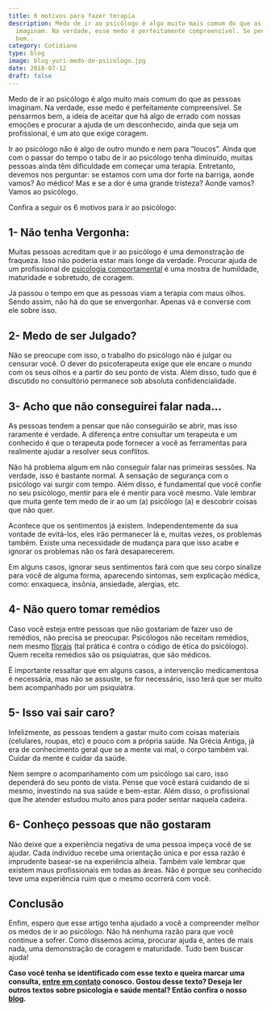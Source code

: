 ```yaml
---
title: 6 motivos para fazer terapia
description: Medo de ir ao psicólogo é algo muito mais comum do que as pessoas
  imaginam. Na verdade, esse medo é perfeitamente compreensível. Se pensarmos
  bem..
category: Cotidiano
type: blog
image: blog-yuri-medo-de-psicologo.jpg
date: 2018-07-12
draft: false
---
```


Medo de ir ao psicólogo é algo muito mais comum do que as pessoas imaginam. Na verdade, esse medo é perfeitamente compreensível. Se pensarmos bem, a ideia de aceitar que há algo de errado com nossas emoções e procurar a ajuda de um desconhecido, ainda que seja um profissional, é um ato que exige coragem.

Ir ao psicólogo não é algo de outro mundo e nem para “loucos”. Ainda que com o passar do tempo o tabu de ir ao psicólogo tenha diminuído, muitas pessoas ainda têm dificuldade em começar uma terapia. Entretanto, devemos nos perguntar: se estamos com uma dor forte na barriga, aonde vamos? Ao médico! Mas e se a dor é uma grande tristeza? Aonde vamos? Vamos ao psicólogo.

Confira a seguir os 6 motivos para ir ao psicólogo:

## 1- Não tenha Vergonha:

Muitas pessoas acreditam que ir ao psicólogo é uma demonstração de fraqueza. Isso não poderia estar mais longe da verdade. Procurar ajuda de um profissional de [psicologia comportamental](https://yuribusin.com.br/) é uma mostra de humildade, maturidade e sobretudo, de coragem.

Já passou o tempo em que as pessoas viam a terapia com maus olhos. Sendo assim, não há do que se envergonhar. Apenas vá e converse com ele sobre isso.

## **2- Medo de ser Julgado?**

Não se preocupe com isso, o trabalho do psicólogo não é julgar ou censurar você. O dever do psicoterapeuta exige que ele encare o mundo com os seus olhos e a partir do seu ponto de vista. Além disso, tudo que é discutido no consultório permanece sob absoluta confidencialidade.

## 3- Acho que não conseguirei falar nada…

As pessoas tendem a pensar que não conseguirão se abrir, mas isso raramente é verdade. A diferença entre consultar um terapeuta e um conhecido é que o terapeuta pode fornecer a você as ferramentas para realmente ajudar a resolver seus conflitos.

Não há problema algum em não conseguir falar nas primeiras sessões. Na verdade, isso é bastante normal. A sensação de segurança com o psicólogo vai surgir com tempo. Além disso, é fundamental que você confie no seu psicólogo, mentir para ele é mentir para você mesmo. Vale lembrar que muita gente tem medo de ir ao um (a) psicólogo (a) e descobrir coisas que não quer.

Acontece que os sentimentos já existem. Independentemente da sua vontade de evitá-los, eles irão permanecer lá e, muitas vezes, os problemas também. Existe uma necessidade de mudança para que isso acabe e ignorar os problemas não os fará desaparecerem.

Em alguns casos, ignorar seus sentimentos fará com que seu corpo sinalize para você de alguma forma, aparecendo sintomas, sem explicação médica, como: enxaqueca, insônia, ansiedade, alergias, etc.

## 4- Não quero tomar remédios

Caso você esteja entre pessoas que não gostariam de fazer uso de remédios, não precisa se preocupar. Psicólogos não receitam remédios, nem mesmo [florais](https://www.floralnanet.com.br/florais.php) (tal prática é contra o código de ética do psicólogo). Quem receita remédios são os psiquiatras, que são médicos.

É importante ressaltar que em alguns casos, a intervenção medicamentosa é necessária, mas não se assuste, se for necessário, isso terá que ser muito bem acompanhado por um psiquiatra.

## **5- Isso vai sair caro?**

Infelizmente, as pessoas tendem a gastar muito com coisas materiais (celulares, roupas, etc) e pouco com a própria saúde. Na Grécia Antiga, já era de conhecimento geral que se a mente vai mal, o corpo também vai. Cuidar da mente é cuidar da saúde.

Nem sempre o acompanhamento com um psicólogo sai caro, isso dependerá do seu ponto de vista. Pense que você estará cuidando de si mesmo, investindo na sua saúde e bem-estar. Além disso, o profissional que lhe atender estudou muito anos para poder sentar naquela cadeira.

## 6- Conheço pessoas que não gostaram

Não deixe que a experiência negativa de uma pessoa impeça você de se ajudar. Cada indivíduo recebe uma orientação única e por essa razão é imprudente basear-se na experiência alheia. Também vale lembrar que existem maus profissionais em todas as áreas. Não é porque seu conhecido teve uma experiência ruim que o mesmo ocorrerá com você.

## Conclusão

Enfim, espero que esse artigo tenha ajudado a você a compreender melhor os medos de ir ao psicólogo. Não há nenhuma razão para que você continue a sofrer. Como dissemos acima, procurar ajuda é, antes de mais nada, uma demonstração de coragem e maturidade. Tudo bem buscar ajuda!

**Caso você tenha se identificado com esse texto e queira marcar uma consulta, [entre em contato](/contato/) conosco. Gostou desse texto? Deseja ler outros textos sobre psicologia e saúde mental? Então confira o nosso [blog](/blog/).**
